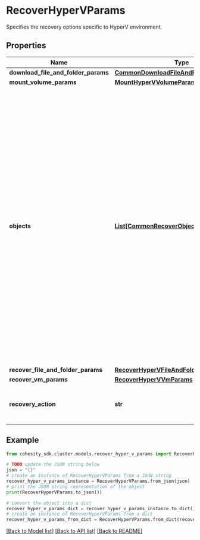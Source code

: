 # RecoverHyperVParams

Specifies the recovery options specific to HyperV environment.

## Properties

Name | Type | Description | Notes
------------ | ------------- | ------------- | -------------
**download_file_and_folder_params** | [**CommonDownloadFileAndFolderParams**](CommonDownloadFileAndFolderParams.md) |  | [optional] 
**mount_volume_params** | [**MountHyperVVolumeParams**](MountHyperVVolumeParams.md) |  | [optional] 
**objects** | [**List[CommonRecoverObjectSnapshotParams]**](CommonRecoverObjectSnapshotParams.md) | Specifies the list of recover Object parameters. This property is mandatory for all recovery action types except recover vms. While recovering VMs, a user can specify snapshots of VM&#39;s or a Protection Group Run details to recover all the VM&#39;s that are backed up by that Run. For recovering files, specifies the object contains the file to recover. | [optional] 
**recover_file_and_folder_params** | [**RecoverHyperVFileAndFolderParams**](RecoverHyperVFileAndFolderParams.md) |  | [optional] 
**recover_vm_params** | [**RecoverHyperVVmParams**](RecoverHyperVVmParams.md) |  | [optional] 
**recovery_action** | **str** | Specifies the type of recovery action to be performed. | 

## Example

```python
from cohesity_sdk.cluster.models.recover_hyper_v_params import RecoverHyperVParams

# TODO update the JSON string below
json = "{}"
# create an instance of RecoverHyperVParams from a JSON string
recover_hyper_v_params_instance = RecoverHyperVParams.from_json(json)
# print the JSON string representation of the object
print(RecoverHyperVParams.to_json())

# convert the object into a dict
recover_hyper_v_params_dict = recover_hyper_v_params_instance.to_dict()
# create an instance of RecoverHyperVParams from a dict
recover_hyper_v_params_from_dict = RecoverHyperVParams.from_dict(recover_hyper_v_params_dict)
```
[[Back to Model list]](../README.md#documentation-for-models) [[Back to API list]](../README.md#documentation-for-api-endpoints) [[Back to README]](../README.md)


